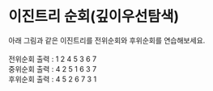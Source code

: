 # 이진트리 순회(깊이우선탐색)
아래 그림과 같은 이진트리를 전위순회와 후위순회를 연습해보세요.<br>
<br>
전위순회 출력 : 1 2 4 5 3 6 7<br>
중위순회 출력 : 4 2 5 1 6 3 7<br>
후위순회 출력 : 4 5 2 6 7 3 1
